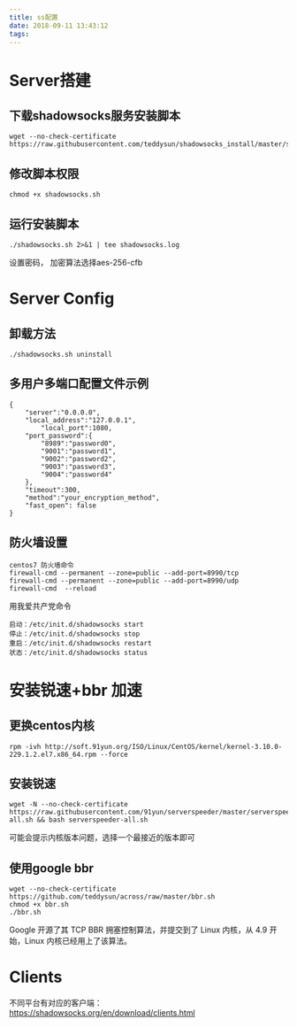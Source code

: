 ```yaml
---
title: ss配置
date: 2018-09-11 13:43:12
tags:
---
```



# Server搭建
## 下载shadowsocks服务安装脚本	

	wget --no-check-certificate  https://raw.githubusercontent.com/teddysun/shadowsocks_install/master/shadowsocks.sh

## 修改脚本权限
	
	chmod +x shadowsocks.sh

## 运行安装脚本
		
	./shadowsocks.sh 2>&1 | tee shadowsocks.log

  设置密码， 加密算法选择aes-256-cfb

# Server Config

## 卸载方法
	
	./shadowsocks.sh uninstall

## 多用户多端口配置文件示例

	{
		"server":"0.0.0.0",
		"local_address":"127.0.0.1",
	 		"local_port":1080,
		"port_password":{
     		"8989":"password0",
     		"9001":"password1",
     		"9002":"password2",
     		"9003":"password3",
     		"9004":"password4"
		},
		"timeout":300,
		"method":"your_encryption_method",
		"fast_open": false
	}

  
## 防火墙设置
	
	centos7 防火墙命令
	firewall-cmd --permanent --zone=public --add-port=8990/tcp
	firewall-cmd --permanent --zone=public --add-port=8990/udp
	firewall-cmd  --reload	


用我爱共产党命令
	
	启动：/etc/init.d/shadowsocks start
	停止：/etc/init.d/shadowsocks stop
	重启：/etc/init.d/shadowsocks restart
	状态：/etc/init.d/shadowsocks status

# 安装锐速+bbr 加速     
## 更换centos内核
	rpm -ivh http://soft.91yun.org/ISO/Linux/CentOS/kernel/kernel-3.10.0-229.1.2.el7.x86_64.rpm --force
## 安装锐速
	wget -N --no-check-certificate https://raw.githubusercontent.com/91yun/serverspeeder/master/serverspeeder-all.sh && bash serverspeeder-all.sh

可能会提示内核版本问题，选择一个最接近的版本即可

## 使用google bbr
	wget --no-check-certificate https://github.com/teddysun/across/raw/master/bbr.sh
	chmod +x bbr.sh
	./bbr.sh

Google 开源了其 TCP BBR 拥塞控制算法，并提交到了 Linux 内核，从 4.9 开始，Linux 内核已经用上了该算法。	

# Clients
不同平台有对应的客户端：https://shadowsocks.org/en/download/clients.html

